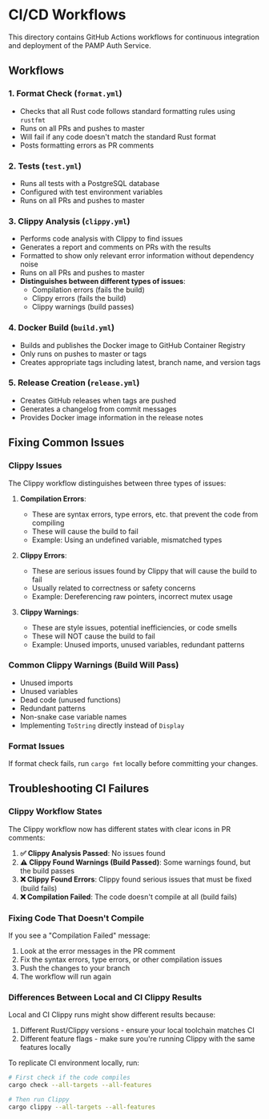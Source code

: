 # CI/CD Workflows

This directory contains GitHub Actions workflows for continuous integration and deployment of the PAMP Auth Service.

## Workflows

### 1. Format Check (`format.yml`)
- Checks that all Rust code follows standard formatting rules using `rustfmt`
- Runs on all PRs and pushes to master
- Will fail if any code doesn't match the standard Rust format
- Posts formatting errors as PR comments

### 2. Tests (`test.yml`)
- Runs all tests with a PostgreSQL database
- Configured with test environment variables
- Runs on all PRs and pushes to master

### 3. Clippy Analysis (`clippy.yml`) 
- Performs code analysis with Clippy to find issues
- Generates a report and comments on PRs with the results
- Formatted to show only relevant error information without dependency noise
- Runs on all PRs and pushes to master
- **Distinguishes between different types of issues**:
  - Compilation errors (fails the build)
  - Clippy errors (fails the build)
  - Clippy warnings (build passes)

### 4. Docker Build (`build.yml`)
- Builds and publishes the Docker image to GitHub Container Registry
- Only runs on pushes to master or tags
- Creates appropriate tags including latest, branch name, and version tags

### 5. Release Creation (`release.yml`)
- Creates GitHub releases when tags are pushed
- Generates a changelog from commit messages
- Provides Docker image information in the release notes

## Fixing Common Issues

### Clippy Issues

The Clippy workflow distinguishes between three types of issues:

1. **Compilation Errors**: 
   - These are syntax errors, type errors, etc. that prevent the code from compiling
   - These will cause the build to fail
   - Example: Using an undefined variable, mismatched types

2. **Clippy Errors**:
   - These are serious issues found by Clippy that will cause the build to fail
   - Usually related to correctness or safety concerns
   - Example: Dereferencing raw pointers, incorrect mutex usage

3. **Clippy Warnings**:
   - These are style issues, potential inefficiencies, or code smells
   - These will NOT cause the build to fail
   - Example: Unused imports, unused variables, redundant patterns

### Common Clippy Warnings (Build Will Pass)

- Unused imports
- Unused variables
- Dead code (unused functions)
- Redundant patterns
- Non-snake case variable names
- Implementing `ToString` directly instead of `Display`

### Format Issues

If format check fails, run `cargo fmt` locally before committing your changes.

## Troubleshooting CI Failures

### Clippy Workflow States

The Clippy workflow now has different states with clear icons in PR comments:

1. **✅ Clippy Analysis Passed**: No issues found
2. **⚠️ Clippy Found Warnings (Build Passed)**: Some warnings found, but the build passes
3. **❌ Clippy Found Errors**: Clippy found serious issues that must be fixed (build fails)
4. **❌ Compilation Failed**: The code doesn't compile at all (build fails)

### Fixing Code That Doesn't Compile

If you see a "Compilation Failed" message:

1. Look at the error messages in the PR comment
2. Fix the syntax errors, type errors, or other compilation issues
3. Push the changes to your branch
4. The workflow will run again

### Differences Between Local and CI Clippy Results

Local and CI Clippy runs might show different results because:

1. Different Rust/Clippy versions - ensure your local toolchain matches CI
2. Different feature flags - make sure you're running Clippy with the same features locally

To replicate CI environment locally, run:

```bash
# First check if the code compiles
cargo check --all-targets --all-features

# Then run Clippy
cargo clippy --all-targets --all-features
``` 